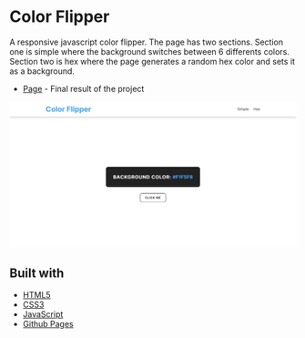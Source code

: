 # Color Flipper

A responsive javascript color flipper. The page has two sections. Section one is simple where the background switches between 6 differents colors. Section two is hex where the page generates a random hex color and sets it as a background.

- [Page](https://norwyx.github.io/color-flipper/) - Final result of the project

![Color Flipper](./images/final-results.png)




## Built with
- [HTML5](https://developer.mozilla.org/es/docs/HTML/HTML5)
- [CSS3](https://developer.mozilla.org/es/docs/Web/CSS/CSS3)
- [JavaScript](https://developer.mozilla.org/es/docs/Web/JavaScript)
- [Github Pages](https://pages.github.com/)
